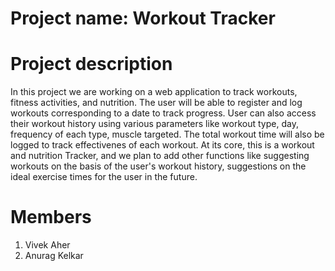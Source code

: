 # Project name: Workout Tracker  


# Project description
In this project we are working on a web application to track workouts, fitness activities, and nutrition.
The user will be able to register and log workouts corresponding to a date to track progress. User can also access their workout history using various parameters like workout type, day, frequency of each type, muscle targeted. The total workout time will also be logged to track effectivenes of each workout.  At its core, this is a workout and nutrition Tracker, and we plan to add other functions like suggesting workouts on the basis of the user's workout history, suggestions on the ideal exercise times for the user in the future.

# Members
1. Vivek Aher
2. Anurag Kelkar

 
